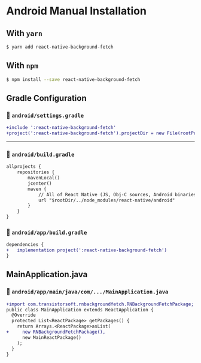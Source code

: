 # Android Manual Installation

## With `yarn`

```bash
$ yarn add react-native-background-fetch
```

## With `npm`

```bash
$ npm install --save react-native-background-fetch
```

## Gradle Configuration

### :open_file_folder: **`android/settings.gradle`**

```diff
+include ':react-native-background-fetch'
+project(':react-native-background-fetch').projectDir = new File(rootProject.projectDir, '../node_modules/react-native-background-fetch/android')
```

-------------------------------------------------------------------------------


### :open_file_folder: **`android/build.gradle`**

```diff
allprojects {
    repositories {
        mavenLocal()
        jcenter()
        maven {
            // All of React Native (JS, Obj-C sources, Android binaries) is installed from npm
            url "$rootDir/../node_modules/react-native/android"
        }
    }
}
```


### :open_file_folder: **`android/app/build.gradle`**

```diff
dependencies {
+   implementation project(':react-native-background-fetch')
}
```


## MainApplication.java

### :open_file_folder: **`android/app/main/java/com/.../MainApplication.java`**

```diff
+import com.transistorsoft.rnbackgroundfetch.RNBackgroundFetchPackage;
public class MainApplication extends ReactApplication {
  @Override
  protected List<ReactPackage> getPackages() {
    return Arrays.<ReactPackage>asList(
+     new RNBackgroundFetchPackage(),
      new MainReactPackage()
    );
  }
}
```
